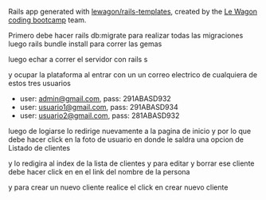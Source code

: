 Rails app generated with [lewagon/rails-templates](https://github.com/lewagon/rails-templates), created by the [Le Wagon coding bootcamp](https://www.lewagon.com) team.

Primero debe hacer rails db:migrate para realizar todas las migraciones 
luego rails bundle install para correr las gemas

luego echar a correr el servidor con rails s

y ocupar la plataforma al entrar con un un correo electrico de cualquiera de estos tres usuarios
- user: admin@gmail.com, pass: 291ABASD932
- user: usuario1@gmail.com, pass: 291ABASD934
- user: usuario2@gmail.com, pass: 281ABASD932

luego de logiarse lo redirige nuevamente a la pagina de inicio y por lo que debe hacer click en la foto de usuario
en donde le saldra una opcion de Listado de clientes

y lo redigira al index de la lista de clientes y para editar y borrar ese cliente debe hacer click en en el link del nombre de la persona 

y para crear un nuevo cliente realice el click en crear nuevo cliente